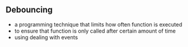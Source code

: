 ## Debouncing

- a programming technique that limits how often function is executed
- to ensure that function is only called after certain amount of time
- using dealing with events
